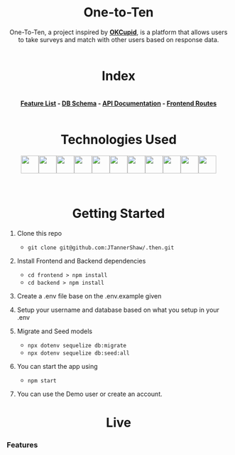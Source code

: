 <h1 align='center' style='font-weight: bold'> One-to-Ten</h1>
<div>
<p align='center'>One-To-Ten, a project inspired by <a style='font-weight: bold' href='https://www.okcupid.com/'>OKCupid</a>, is a platform that allows users to take surveys and match with other users based on response data.
<br>
</br>
</p>

</div>

<h1 align='center' style='font-weight: bold'> Index </h1>
<br>
<div align='center' style='font-weight: bold'>
 <a href='https://github.com/JTannerShaw/One-to-Ten/wiki/MVP-Feature-List'>Feature List</a> - <a href='https://github.com/JTannerShaw/One-to-Ten/wiki/Database-Schema'>DB Schema</a> - <a href='https://github.com/JTannerShaw/One-to-Ten/wiki/API-Documentation'>API Documentation</a> - <a href='https://github.com/JTannerShaw/One-to-Ten/wiki/Frontend-Routes'> Frontend Routes </a>
<br>
</br>
</div>
<div align='center'>
<h1 align='center' style='font-weight: bold'>Technologies Used </h1>
<img src="https://cdn.jsdelivr.net/gh/devicons/devicon/icons/python/python-original.svg" height=40/><img src="https://cdn.jsdelivr.net/gh/devicons/devicon/icons/flask/flask-original.svg" height=40/><img src="https://cdn.jsdelivr.net/gh/devicons/devicon/icons/sqlalchemy/sqlalchemy-original.svg" height=40/><img  src="https://cdn.jsdelivr.net/gh/devicons/devicon/icons/javascript/javascript-original.svg"  height=40/><img src="https://cdn.jsdelivr.net/gh/devicons/devicon/icons/react/react-original.svg" height=40/><img src="https://cdn.jsdelivr.net/gh/devicons/devicon/icons/redux/redux-original.svg" height=40/><img src="https://cdn.jsdelivr.net/gh/devicons/devicon/icons/nodejs/nodejs-plain-wordmark.svg" height=40/><img  src="https://cdn.jsdelivr.net/gh/devicons/devicon/icons/css3/css3-original.svg"  height=40/><img  src="https://cdn.jsdelivr.net/gh/devicons/devicon/icons/html5/html5-original.svg"  height=40/><img  src="https://cdn.jsdelivr.net/gh/devicons/devicon/icons/git/git-original.svg"  height=40/><img  src="https://cdn.jsdelivr.net/gh/devicons/devicon/icons/vscode/vscode-original.svg"  height=40/>
</div>
<br>
</br>
<h1 align='center' style='font-weight: bold'> Getting Started </h1>

1. Clone this repo

    * ```git clone git@github.com:JTannerShaw/.then.git```

2. Install Frontend and Backend dependencies

    * ```cd frontend > npm install```
    * ```cd backend > npm install```

3. Create a .env file base on the .env.example given

4. Setup your username and database based on what you setup in your .env

5. Migrate and Seed models

    * ```npx dotenv sequelize db:migrate```
    * ```npx dotenv sequelize db:seed:all```

6. You can start the app using

    * ```npm start```

7. You can use the Demo user or create an account.


<h1 align='center' style='font-weight: bold'> Live </h1>

### Features
